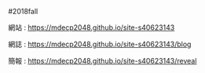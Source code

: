 #2018fall

網站  :  https://mdecp2048.github.io/site-s40623143

網誌  :  https://mdecp2048.github.io/site-s40623143/blog

簡報  :  https://mdecp2048.github.io/site-s40623143/reveal
 
